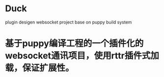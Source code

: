 # Duck
plugin desigen websocket project base on puppy build system

# 基于puppy编译工程的一个插件化的websocket通讯项目，使用rttr插件式加载，保证扩展性。
